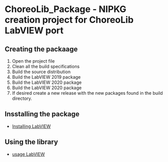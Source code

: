 # ChoreoLib_Package - NIPKG creation project for ChoreoLib LabVIEW port

## Creating the packaage
1. Open the project file
2. Clean all the build specifications
3. Build the source distribution
4. Build the LabVIEW 2019 package
5. Build the LabVIEW 2020 package
6. Build the LabVIEW 2020 package
7. If desired create a new release with the new packages found in the build directory.

## Insstalling the package
- [Installing LabVIEW](/ChoreoLib_Package/installingLabVIEW.md)

## Using the library
- [usage LabVIEW](/ChoreoLib_Package/LabVIEWusage.md)


